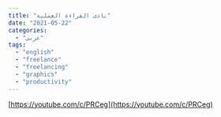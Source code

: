 ```yaml
---
title: "نادى القراءة العملية"
date: "2021-05-22"
categories:
  - "عربي"
tags:
  - "english"
  - "freelance"
  - "freelancing"
  - "graphics"
  - "productivity"
---
```


[https://youtube.com/c/PRCeg](https://youtube.com/c/PRCeg)
